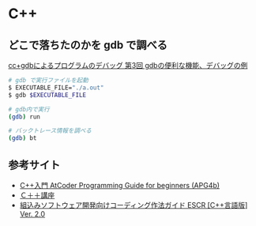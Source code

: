 # C++

## どこで落ちたのかを gdb で調べる

[cc+gdbによるプログラムのデバッグ 第3回 gdbの便利な機能、デバッグの例](https://rat.cis.k.hosei.ac.jp/article/devel/debugongccgdb3.html)

```sh
# gdb で実行ファイルを起動
$ EXECUTABLE_FILE="./a.out"
$ gdb $EXECUTABLE_FILE

# gdb内で実行
(gdb) run

# バックトレース情報を調べる
(gdb) bt
```

## 参考サイト

- [C++入門 AtCoder Programming Guide for beginners (APG4b)](https://atcoder.jp/contests/apg4b)
- [Ｃ＋＋講座](https://theolizer.com/cpp-school-root/)
- [組込みソフトウェア開発向けコーディング作法ガイド ESCR [C++言語版] Ver. 2.0](https://www.ipa.go.jp/sec/reports/20161018.html)
